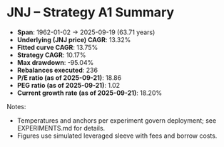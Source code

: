 # JNJ – Strategy A1 Summary

- **Span**: 1962-01-02 → 2025-09-19 (63.71 years)
- **Underlying (JNJ price) CAGR**: 13.32%
- **Fitted curve CAGR**: 13.75%
- **Strategy CAGR**: 10.17%
- **Max drawdown**: -95.04%
- **Rebalances executed**: 236
- **P/E ratio (as of 2025-09-21)**: 18.86
- **PEG ratio (as of 2025-09-21)**: 1.02
- **Current growth rate (as of 2025-09-21)**: 18.20%

Notes:

- Temperatures and anchors per experiment govern deployment; see EXPERIMENTS.md for details.
- Figures use simulated leveraged sleeve with fees and borrow costs.

